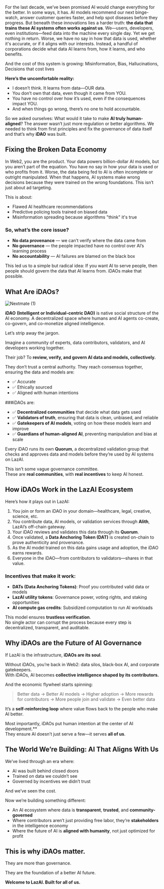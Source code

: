 For the last decade, we’ve been promised AI would change everything for the better. In some ways, it has. AI models recommend our next binge-watch, answer customer queries faster, and help spot diseases before they progress. But beneath these innovations lies a harder truth: **the data that trains these AI systems often works against us**. We—users, developers, even institutions—feed data into the machine every single day. Yet we get nothing in return. Worse, we have no say in how that data is used, whether it's accurate, or if it aligns with our interests. Instead, a handful of corporations decide what data AI learns from, how it learns, and who benefits.

And the cost of this system is growing: Misinformation, Bias, Hallucinations, Decisions that cost lives

**Here’s the uncomfortable reality:**

- I doesn’t think. It learns from data—OUR data.  
- You don’t own that data, even though it came from YOU.  
- You have no control over how it’s used, even if the consequences impact YOU.  
- And when things go wrong, there’s no one to hold accountable.

So we asked ourselves: What would it take to make **AI truly human-aligned**?
The answer wasn’t just more regulation or better algorithms. We needed to think from first principles and fix the governance of data itself and that’s why **iDAO** was built.

## Fixing the Broken Data Economy

In Web2, you are the product. Your data powers billion-dollar AI models, but you aren’t part of the equation. You have no say in how your data is used or who profits from it. Worse, the data being fed to AI is often incomplete or outright manipulated. When that happens, AI systems make wrong decisions because they were trained on the wrong foundations. This isn’t just about ad targeting.

This is about:

- Flawed AI healthcare recommendations  
- Predictive policing tools trained on biased data  
- Misinformation spreading because algorithms "think" it's true

### So, what’s the core issue?

- **No data provenance** — we can’t verify where the data came from  
- **No governance** — the people impacted have no control over AI’s learning process  
- **No accountability** — AI failures are blamed on the black box  

This led us to a simple but radical idea: 
If you want AI to serve people, then people should govern the data that AI learns from.
iDAOs make that possible.

## What Are iDAOs?
![Nextmate (1)](https://github.com/user-attachments/assets/81a81a91-0eec-43d9-9007-675dc96fe0cd)

**iDAO** **(Intelligent or Individual-centric DAO)** is native social structure of the AI economy. A decentralized space where humans and AI agents co-create, co-govern, and co-monetize aligned intelligence. 

Let’s strip away the jargon.

Imagine a community of experts, data contributors, validators, and AI developers working together.

Their job? To **review, verify, and govern AI data and models, collectively.**

They don’t trust a central authority. They reach consensus together, ensuring the data and models are:

- ✅ Accurate  
- ✅ Ethically sourced  
- ✅ Aligned with human intentions  

###iDAOs are:

- ✅ **Decentralized communities** that decide what data gets used  
- ✅ **Validators of truth**, ensuring that data is clean, unbiased, and reliable  
- ✅ **Gatekeepers of AI models**, voting on how these models learn and improve  
- ✅ **Guardians of human-aligned AI**, preventing manipulation and bias at scale  

Every iDAO runs its own **Quorum**, a decentralized validation group that checks and approves data and models before they’re used by AI systems on LazAI.

This isn’t some vague governance committee.  
These are **real communities**, with **real incentives** to keep AI honest.

## How iDAOs Work in the LazAI Ecosystem

Here’s how it plays out in LazAI:

1. You join or form an iDAO in your domain—healthcare, legal, creative, science, etc.  
2. You contribute data, AI models, or validation services through **Alith**, LazAI’s off-chain gateway.  
3. Your iDAO reviews and validates this data through its **Quorum**.  
4. Once validated, a **Data Anchoring Token (DAT)** is created on-chain to prove authenticity and provenance.  
5. As the AI model trained on this data gains usage and adoption, the iDAO earns rewards.  
6. Everyone in the iDAO—from contributors to validators—shares in that value.

### Incentives that make it work:

- **DATs (Data Anchoring Tokens)**: Proof you contributed valid data or models  
- **LazAI utility tokens**: Governance power, voting rights, and staking opportunities  
- **AI compute gas credits**: Subsidized computation to run AI workloads  

This model ensures **trustless verification**.  
No single actor can corrupt the process because every step is decentralized, transparent, and auditable.

## Why iDAOs are the Future of AI Governance

If LazAI is the infrastructure, **iDAOs are its soul**.

Without iDAOs, you’re back in Web2: data silos, black-box AI, and corporate gatekeepers.  
With iDAOs, AI becomes **collective intelligence shaped by its contributors.**

And the economic flywheel starts spinning:

> Better data → Better AI models → Higher adoption → More rewards for contributors → More people join and validate → Even better data

It’s a **self-reinforcing loop** where value flows back to the people who make AI better.

Most importantly, iDAOs put human intention at the center of AI development.**  
They ensure AI doesn’t just serve a few—it serves **all of us**.

## The World We’re Building: AI That Aligns With Us

We’ve lived through an era where:

- AI was built behind closed doors  
- Trained on data we couldn’t see  
- Governed by incentives we didn’t trust  

And we’ve seen the cost.

Now we’re building something different:

- An AI ecosystem where data is **transparent**, **trusted**, and **community-governed**  
- Where contributors aren’t just providing free labor, they’re **stakeholders** in the intelligence economy  
- Where the future of AI is **aligned with humanity**, not just optimized for profit  

## This is why iDAOs matter.

They are more than governance.

They are the foundation of a better AI future.

**Welcome to LazAI. Built for all of us.**
